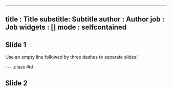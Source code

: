  ---
 title    : Title 
 substitle: Subtitle
 author   : Author
 job      : Job
 widgets  : []
 mode     : selfcontained
 ---

 ## Slide 1

 Use an empty line followed by three dashes to separate slides!

 --- .class #id 

 ## Slide 2

